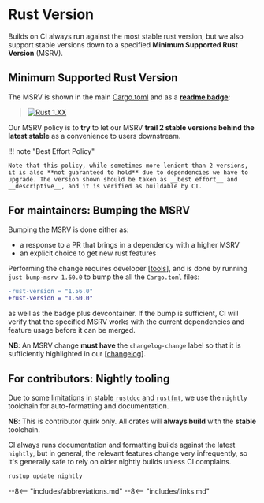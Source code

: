 # Rust Version

Builds on CI always run against the most stable rust version, but we also support stable versions down to a specified **Minimum Supported Rust Version** (MSRV).

## Minimum Supported Rust Version

The MSRV is shown in the main [Cargo.toml](https://github.com/kube-rs/kube/blob/main/kube/Cargo.toml#L1-L16) and as a [**readme badge**](https://github.com/kube-rs/kube#kube-rs):

> [![Rust 1.XX](https://img.shields.io/badge/MSRV-1.XX-dea584.svg)](https://github.com/rust-lang/rust/releases/)

Our MSRV policy is to **try** to let our MSRV **trail 2 stable versions behind the latest stable** as a convenience to users downstream.

!!! note "Best Effort Policy"

    Note that this policy, while sometimes more lenient than 2 versions, it is also **not guaranteed to hold** due to dependencies we have to upgrade. The version shown should be taken as __best effort__ and __descriptive__, and it is verified as buildable by CI.

## For maintainers: Bumping the MSRV

Bumping the MSRV is done either as:

- a response to a PR that brings in a dependency with a higher MSRV
- an explicit choice to get new rust features

Performing the change requires developer [[tools]], and is done by running `just bump-msrv 1.60.0` to bump the all the `Cargo.toml` files:

```diff
-rust-version = "1.56.0"
+rust-version = "1.60.0"
```

as well as the badge plus devcontainer. If the bump is sufficient, CI will verify that the specified MSRV works with the current dependencies and feature usage before it can be merged.

**NB**: An MSRV change **must have** the `changelog-change` label so that it is sufficiently highlighted in our [[changelog]].

## For contributors: Nightly tooling

Due to some [limitations in stable `rustdoc` and `rustfmt`](https://github.com/kube-rs/kube/issues/707), we use the `nightly` toolchain for auto-formatting and documentation.

**NB**: This is contributor quirk only. All crates will **always build** with the **stable** toolchain.

CI always runs documentation and formatting builds against the latest `nightly`, but in general, the relevant features change very infrequently, so it's generally safe to rely on older nightly builds unless CI complains.

```sh
rustup update nightly
```

--8<-- "includes/abbreviations.md"
--8<-- "includes/links.md"

[//begin]: # "Autogenerated link references for markdown compatibility"
[tools]: tools "Tools"
[changelog]: changelog "Changelog"
[//end]: # "Autogenerated link references"
